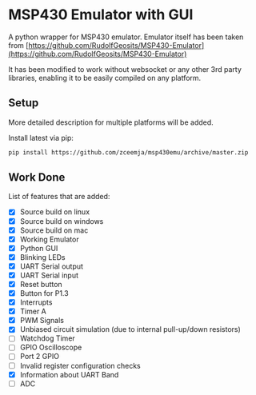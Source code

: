 # MSP430 Emulator with GUI

A python wrapper for MSP430 emulator. Emulator itself has been taken from 
[https://github.com/RudolfGeosits/MSP430-Emulator](https://github.com/RudolfGeosits/MSP430-Emulator)

It has been modified to work without websocket or any other 3rd party libraries, enabling it to be easily compiled on any platform.
## Setup

More detailed description for multiple platforms will be added.

Install latest via pip:
```bash
pip install https://github.com/zceemja/msp430emu/archive/master.zip
```

## Work Done

List of features that are added:

- [x] Source build on linux
- [x] Source build on windows
- [x] Source build on mac
- [x] Working Emulator
- [x] Python GUI
- [x] Blinking LEDs
- [x] UART Serial output
- [x] UART Serial input
- [x] Reset button
- [x] Button for P1.3
- [x] Interrupts
- [x] Timer A
- [x] PWM Signals
- [x] Unbiased circuit simulation (due to internal pull-up/down resistors)
- [ ] Watchdog Timer
- [ ] GPIO Oscilloscope
- [ ] Port 2 GPIO
- [ ] Invalid register configuration checks
- [x] Information about UART Band
- [ ] ADC

